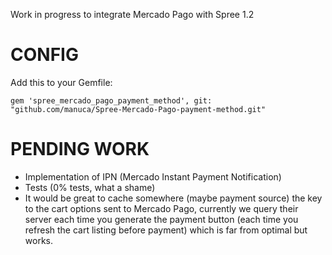 Work in progress to integrate Mercado Pago with Spree 1.2

CONFIG
======

Add this to your Gemfile:

```
gem 'spree_mercado_pago_payment_method', git: "github.com/manuca/Spree-Mercado-Pago-payment-method.git"
```

PENDING WORK
============

- Implementation of IPN (Mercado Instant Payment Notification)
- Tests (0% tests, what a shame)
- It would be great to cache somewhere (maybe payment source) the key to
  the cart options sent to Mercado Pago, currently we query their server
  each time you  generate the payment button (each time  you refresh the
  cart listing before payment) which is far from optimal but works.
